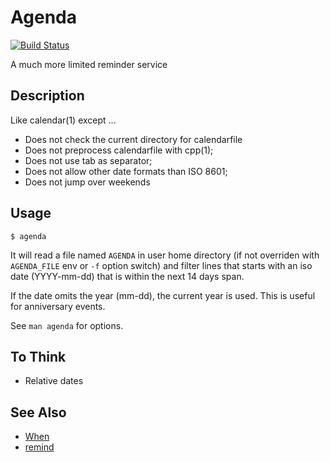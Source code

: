 
# Agenda

[![Build Status](https://travis-ci.org/4d47/agenda.svg?branch=master)](https://travis-ci.org/4d47/agenda)

A much more limited reminder service

## Description

Like calendar(1) except ...

- Does not check the current directory for calendarfile
- Does not preprocess calendarfile with cpp(1);
- Does not use tab as separator;
- Does not allow other date formats than ISO 8601;
- Does not jump over weekends

## Usage

    $ agenda

It will read a file named `AGENDA` in user home directory
(if not overriden with `AGENDA_FILE` env or `-f` option switch)
and filter lines that starts with an iso date (YYYY-mm-dd) that
is within the next 14 days span.

If the date omits the year (mm-dd), the current year is used.
This is useful for anniversary events.

See `man agenda` for options.

## To Think

- Relative dates

## See Also

- [When](http://www.lightandmatter.com/when/when.html)
- [remind](https://www.linuxjournal.com/article/3529)

